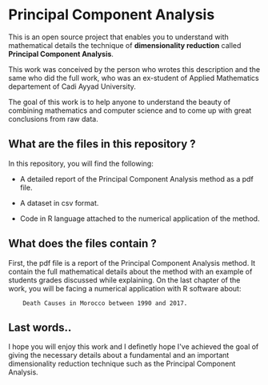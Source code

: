 # **Principal Component Analysis**

This is an open source project that enables you to understand with mathematical details 
the technique of **dimensionality reduction** called **Principal Component Analysis**.

This work was conceived by the person who wrotes this description and the same who did the full work,
who was an ex-student of Applied Mathematics departement of Cadi Ayyad University.

The goal of this work is to help anyone to understand the beauty of combining 
mathematics and computer science and to come up with great conclusions from raw data.


## **What are the files in this repository ?**

In this repository, you will find the following:

- A detailed report of the Principal Component Analysis method as a pdf file.

- A dataset in csv format.

- Code in R language attached to the numerical application of the method.


## **What does the files contain ?**

First, the pdf file is a report of the Principal Component Analysis method. It contain the full mathematical details about the method with an example of students grades discussed while explaining.
On the last chapter of the work, you will be facing a numerical application with R software about:
        
        Death Causes in Morocco between 1990 and 2017.


## **Last words..**

I hope you will enjoy this work and I definetly hope I've achieved the goal of giving the necessary details
about a fundamental and an important dimensionality reduction technique such as the Principal Component Analysis.

